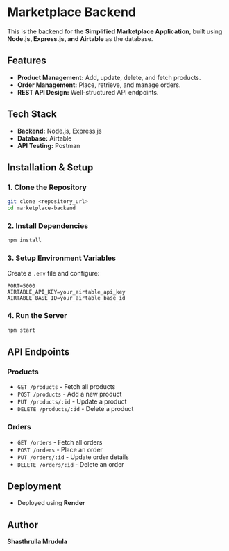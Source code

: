 # Marketplace Backend

This is the backend for the **Simplified Marketplace Application**, built using **Node.js, Express.js, and Airtable** as the database.

## Features
- **Product Management:** Add, update, delete, and fetch products.
- **Order Management:** Place, retrieve, and manage orders.
- **REST API Design:** Well-structured API endpoints.

## Tech Stack
- **Backend:** Node.js, Express.js
- **Database:** Airtable
- **API Testing:** Postman

## Installation & Setup

### 1. Clone the Repository
```sh
git clone <repository_url>
cd marketplace-backend
```

### 2. Install Dependencies
```sh
npm install
```

### 3. Setup Environment Variables
Create a `.env` file and configure:
```env
PORT=5000
AIRTABLE_API_KEY=your_airtable_api_key
AIRTABLE_BASE_ID=your_airtable_base_id
```

### 4. Run the Server
```sh
npm start
```

## API Endpoints

### **Products**
- `GET /products` - Fetch all products
- `POST /products` - Add a new product
- `PUT /products/:id` - Update a product
- `DELETE /products/:id` - Delete a product

### **Orders**
- `GET /orders` - Fetch all orders
- `POST /orders` - Place an order
- `PUT /orders/:id` - Update order details
- `DELETE /orders/:id` - Delete an order

## Deployment
- Deployed using **Render**

## Author
**Shasthrulla Mrudula**
